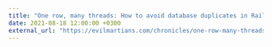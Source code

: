 ```yaml
---
title: "One row, many threads: How to avoid database duplicates in Rails applications"
date: 2021-08-18 12:00:00 +0300
external_url: "https://evilmartians.com/chronicles/one-row-many-threads-how-to-avoid-database-duplicates-in-rails-applications"
---
```


